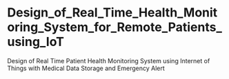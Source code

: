 # Design_of_Real_Time_Health_Monitoring_System_for_Remote_Patients_using_IoT
Design of Real Time Patient Health Monitoring System using Internet of Things with Medical Data Storage and Emergency Alert
